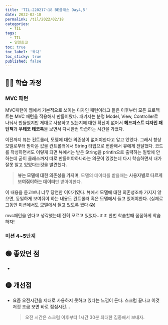 ```yaml
---
title: 'TIL-220217~18 BE클래스 Day4,5'
date: 2022-02-18
permalink: /til/2022/02/18
categories:
  - TIL
tags:
  - TIL
  - 일일회고
toc: true
toc_label: '목차'
toc_sticky: true
published: false
---
```


<!--more-->

## 👨‍💻 학습 과정

### MVC 패턴

MVC패턴이 웹에서 기본적으로 쓰이는 디자인 패턴이라고 들은 이후부터 모든 프로젝트는 MVC 패턴을 적용해서 만들어왔다.
패키지는 분명 Model, View, Controller로 나눠서 만들었지만 제대로 사용하고 있는지에 대한 확신이 없어서 **헤드퍼스트 디자인 패턴책**과 **우테코 테코톡**을 보면서 다시한번 학습하는 시간을 가졌다.

이전까지 뷰는 컨트롤러, 모델에 대한 의존성이 없어야한다고 알고 있었다. 그래서 항상 모델로부터 받아온 값을 컨트롤러에서 String 타입으로 변환해서 뷰에게 전달했다. 코드를 작성하면서도 이렇게 되면 뷰에서는 받은 String을 println으로 출력하는 일밖에 안하는데 굳이 클래스까지 따로 만들어야하나라는 의문이 있었는데 다시 학습하면서 내가 잘못 알고 있었다는것을 발견했다.

> **뷰는 모델에 대한 의존성을 가지며**, 모델의 데이터를 받을때는 **사용자별로 다르게 보여줘야하는 데이터**만 받아야한다.

이 내용을 듣고보니 너무 당연한 이야기였다. 뷰에서 모델에 대한 의존성조차 가지지 않으면, 동일하게 보여줘야 하는 내용도 컨트롤러 혹은 모델에서 들고 있어야한다. (실제로 그동안 미션에서도 모델에서 들고 있도록 짰다 😱)

mvc패턴을 안다고 생각했는데 전혀 모르고 있었다..ㅎㅎ 한번 학습할때 꼼꼼하게 학습하자!

### 미션 4~5단계

## 🟢 좋았던 점

-

## 🟡 개선점

- 요즘 오전시간을 제대로 사용하지 못하고 있다는 느낌이 든다. 스크럼 끝나고 이것저것 조금 보면 바로 점심시간...
  > 오전 시간은 스크럼 이후부터 1시간 30분 최대한 집중해서 보내자.
